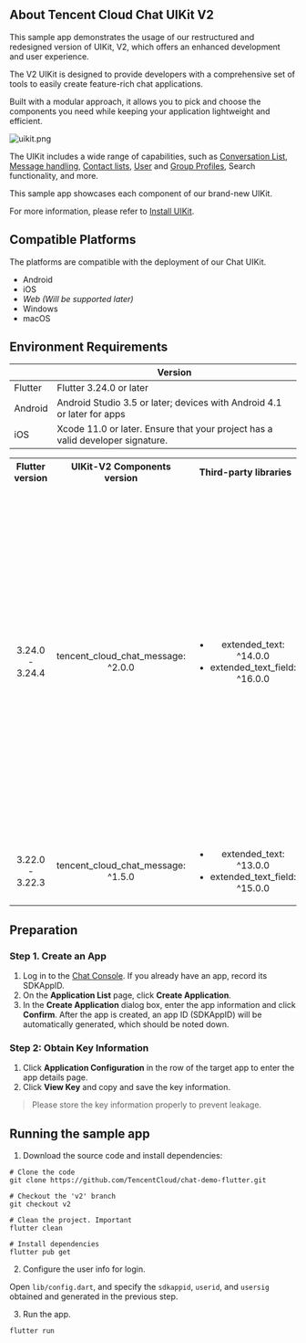 ## About Tencent Cloud Chat UIKit V2
This sample app demonstrates the usage of our restructured and redesigned version of UIKit, V2, which offers an enhanced development and user experience.

The V2 UIKit is designed to provide developers with a comprehensive set of tools to easily create feature-rich chat applications.

Built with a modular approach, it allows you to pick and choose the components you need while keeping your application lightweight and efficient.

![uikit.png](https://comm.qq.com/im/static-files/uikit.jpg)

The UIKit includes a wide range of capabilities, such as [Conversation List](https://pub.dev/packages/tencent_cloud_chat_conversation), [Message handling](https://pub.dev/packages/tencent_cloud_chat_message),
[Contact lists](https://pub.dev/packages/tencent_cloud_chat_contact), [User](https://pub.dev/packages/tencent_cloud_chat_user_profile) and [Group Profiles](https://pub.dev/packages/tencent_cloud_chat_group_profile), Search functionality, and more.

This sample app showcases each component of our brand-new UIKit.

For more information, please refer to [Install UIKit](https://trtc.io/document/58585?platform=flutter&product=chat&menulabel=uikit).


## Compatible Platforms

The platforms are compatible with the deployment of our Chat UIKit.

- Android
- iOS
- _Web (Will be supported later)_
- Windows
- macOS

## Environment Requirements

|   | Version                                                                        |
|---------|--------------------------------------------------------------------------------|
| Flutter | Flutter 3.24.0 or later                                                        |
| Android | Android Studio 3.5 or later; devices with Android 4.1 or later for apps        |
| iOS | Xcode 11.0 or later. Ensure that your project has a valid developer signature. |

<table >
  <tr >
    <th width="180px" style="text-align:center">Flutter version</th>
    <th width="250px" style="text-align:center">UIKit-V2 Components version</th>
    <th width="500px" style="text-align:center">Third-party libraries</th>
    <th width="500px" style="text-align:center">Compatible Configurations</th>
  </tr>

  <tr >
     <td style="text-align:center">3.24.0 - 3.24.4</td>
     <td style="text-align:center">tencent_cloud_chat_message: ^2.0.0</td>
     <td style="text-align:center">
        <ul>
          <li>extended_text: ^14.0.0</li>
          <li>extended_text_field: ^16.0.0</li>
        </ul>
     </td>
     <td style="text-align:center">
        <img width="611" alt="build.gradle" src="https://github.com/user-attachments/assets/598a325a-9681-425e-8e07-ea3229e19dc2">
     </td>
    
  </tr>

  <tr>
     <td style="text-align:center">3.22.0 - 3.22.3</td>
     <td style="text-align:center">tencent_cloud_chat_message: ^1.5.0</td>
     <td style="text-align:center">
        <ul>
            <li>extended_text: ^13.0.0</li>
            <li>extended_text_field: ^15.0.0</li>
        </ul>
     </td>
    <td style="text-align:center"></td>

  </tr>
</table>

## Preparation

### Step 1. Create an App
1. Log in to the [Chat Console](https://console.trtc.io/). If you already have an app, record its SDKAppID.
2. On the **Application List** page, click **Create Application**.
3. In the **Create Application** dialog box, enter the app information and click **Confirm**.
After the app is created, an app ID (SDKAppID) will be automatically generated, which should be noted down.

### Step 2: Obtain Key Information

1. Click **Application Configuration** in the row of the target app to enter the app details page.
2. Click **View Key** and copy and save the key information.
> Please store the key information properly to prevent leakage.

## Running the sample app

1. Download the source code and install dependencies:

```shell
# Clone the code
git clone https://github.com/TencentCloud/chat-demo-flutter.git

# Checkout the 'v2' branch
git checkout v2

# Clean the project. Important
flutter clean

# Install dependencies
flutter pub get
```

2. Configure the user info for login.

Open `lib/config.dart`, and specify the `sdkappid`, `userid`, and `usersig` obtained and generated in the previous step.

3. Run the app.

```shell
flutter run
```


